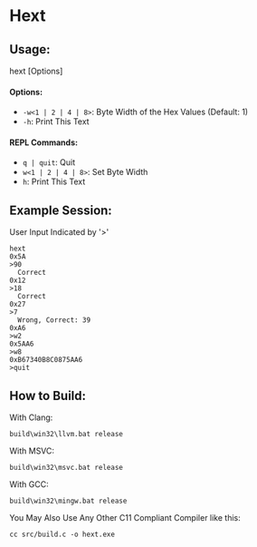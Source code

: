 # Hext
## Usage:
hext [Options]
#### Options:
- `-w<1 | 2 | 4 | 8>`: Byte Width of the Hex Values (Default: 1)
- `-h`: Print This Text
#### REPL Commands:
- `q | quit`: Quit
- `w<1 | 2 | 4 | 8>`: Set Byte Width
- `h`: Print This Text

## Example Session:
User Input Indicated by '>'
```
hext
0x5A
>90
  Correct
0x12
>18
  Correct
0x27
>7
  Wrong, Correct: 39
0xA6
>w2
0x5AA6
>w8
0xB67340B8C0875AA6
>quit
```
## How to Build:

With Clang:
```
build\win32\llvm.bat release
```
With MSVC:
```
build\win32\msvc.bat release
```
With GCC:
```
build\win32\mingw.bat release
```

You May Also Use Any Other C11 Compliant Compiler like this:
```
cc src/build.c -o hext.exe
```



